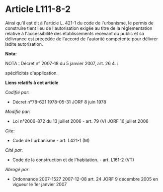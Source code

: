 # Article L111-8-2

Ainsi qu'il est dit à l'article L. 421-1 du code de l'urbanisme, le permis de construire tient lieu de l'autorisation exigée
au titre de la réglementation relative à l'accessibilité des établissements recevant du public et sa délivrance est précédée
de l'accord de l'autorité compétente pour délivrer ladite autorisation.

**Nota:**

NOTA : Décret n° 2007-18 du 5 janvier 2007, art. 26 4. :

spécificités d'application.

**Liens relatifs à cet article**

_Codifié par_:

  - Décret n°78-621 1978-05-31 JORF 8 juin 1978

_Modifié par_:

  - Loi n°2006-872 du 13 juillet 2006 - art. 79 (V) JORF 16 juillet 2006

_Cite_:

  - Code de l'urbanisme - art. L421-1 (M)

_Cité par_:

  - Code de la construction et de l'habitation. - art. L161-2 (VT)

_Abrogé par_:

  - Ordonnance 2007-1527 2007-12-08 art. 24 JORF 9 décembre 2005 en vigueur le 1er janvier 2007
